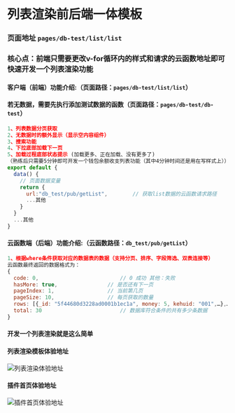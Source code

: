 # 列表渲染前后端一体模板

### 页面地址 `pages/db-test/list/list` 
###  核心点：前端只需要更改v-for循环内的样式和请求的云函数地址即可快速开发一个列表渲染功能


#### 客户端（前端）功能介绍:（页面路径：`pages/db-test/list/list`）
#### 若无数据，需要先执行添加测试数据的函数（页面路径：`pages/db-test/db-test`）
```js
1、列表数据分页获取
2、无数据时的额外显示（显示空内容组件）
3、搜索功能
4、下拉底部加载下一页
5、加载过程底部状态提示 (加载更多、正在加载、没有更多了)
（熟练后只需要5分钟即可开发一个钱包余额收支列表功能（其中4分钟时间还是用在写样式上））
export default {
  data() {
    // 页面数据变量
    return {
      url:"db_test/pub/getList",		// 获取list数据的云函数请求路径
      ...其他
    }
  }
  ...其他
}
```
#### 云函数端（后端）功能介绍:（云函数路径：`db_test/pub/getList`）
```js
1、根据where条件获取对应的数据表的数据（支持分页、排序、字段筛选、双表连接等）
云函数最终返回的数据格式为：
{
  code: 0,							// 0 成功 其他：失败
  hasMore: true,				// 是否还有下一页
  pageIndex: 1,					// 当前第几页
  pageSize: 10,					// 每页获取的数量
  rows: [{_id: "5f44680d3228ad0001b1ec1a", money: 5, kehuid: "001",…},…], // list数据
  total: 30							// 数据库符合条件的共有多少条数据
}

```

#### 开发一个列表渲染就是这么简单

#### 列表渲染模板体验地址
![列表渲染体验地址](https://vkceyugu.cdn.bspapp.com/VKCEYUGU-vk-cloud-router-test/97de21c0-e9ae-11ea-b997-9918a5dda011.png?x-oss-process=image/resize,h_250 "列表渲染体验地址")
#### 插件首页体验地址
![插件首页体验地址](https://vkceyugu.cdn.bspapp.com/VKCEYUGU-vk-cloud-router-test/51de83e0-e9ae-11ea-81ea-f115fe74321c.png?x-oss-process=image/resize,h_250 "插件首页体验地址")
 